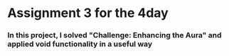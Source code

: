 # Assignment 3 for the 4day
### In this project, I solved "Challenge: Enhancing the Aura" and applied void functionality in a useful way
